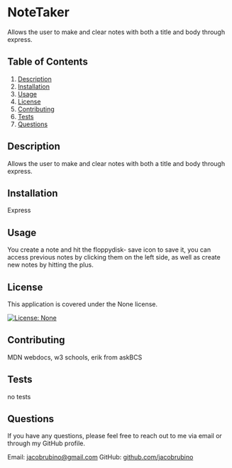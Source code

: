 # NoteTaker

Allows the user to make and clear notes with both a title and body through express. 

## Table of Contents
1. [Description](#description)
2. [Installation](#installation)
3. [Usage](#usage)
4. [License](#license)
5. [Contributing](#contributing)
6. [Tests](#tests)
7. [Questions](#questions)

<a name="description"></a>
## Description
Allows the user to make and clear notes with both a title and body through express. 

<a name="installation"></a>
## Installation
Express

<a name="usage"></a>
## Usage
You create a note and hit the floppydisk- save icon to save it, you can access previous notes by clicking them on the left side, as well as create new notes by hitting the plus.

<a name="license"></a>
## License
This application is covered under the None license.

[![License: None](https://img.shields.io/badge/License-None-brightgreen.svg)](https://opensource.org/licenses/None)

<a name="contributing"></a>
## Contributing
MDN webdocs, w3 schools, erik from askBCS

<a name="tests"></a>
## Tests
no tests

<a name="questions"></a>
## Questions
If you have any questions, please feel free to reach out to me via email or through my GitHub profile.

Email: jacobrubino@gmail.com
GitHub: [github.com/jacobrubino](https://github.com/jacobrubino)